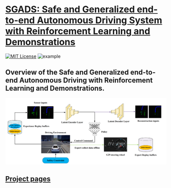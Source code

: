 
[SGADS: Safe and Generalized end-to-end Autonomous Driving System with Reinforcement Learning and Demonstrations](https://arxiv.org/abs/2401.11792)
======

[![MIT License](https://img.shields.io/badge/license-MIT-blue.svg)](LICENSE.md) ![example](https://img.shields.io/badge/Logitech-G29-yellow.svg)
 
##  Overview of the Safe and Generalized end-to-end Autonomous Driving with Reinforcement Learning and Demonstrations. 
![images](framework.png)

## [Project pages](https://sites.google.com/view/sgads-proj/sgads)
